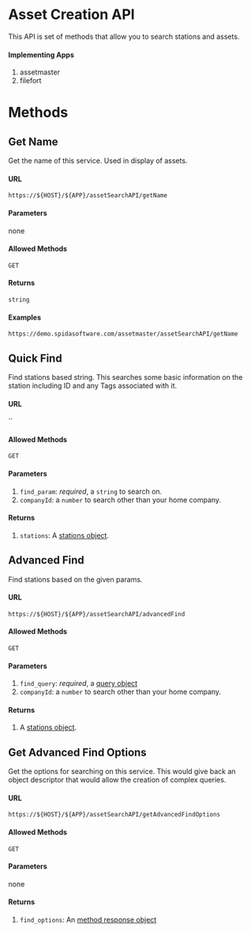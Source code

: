 Asset Creation API
============

This API is set of methods that allow you to search stations and assets.  

#### Implementing Apps

1. assetmaster
1. filefort

Methods
========

Get Name
----------

Get the name of this service.  Used in display of assets.

#### URL

`https://${HOST}/${APP}/assetSearchAPI/getName`

#### Parameters

none

#### Allowed Methods

`GET`

#### Returns

`string`

#### Examples

`https://demo.spidasoftware.com/assetmaster/assetSearchAPI/getName`

Quick Find
----------

Find stations based string.  This searches some basic information on the station including ID and any Tags associated with it.

#### URL

``

#### Allowed Methods

`GET`

#### Parameters

1. `find_param`: _required_, a `string` to search on.
1. `companyId`: a `number` to search other than your home company.

#### Returns

1. `stations`: A [stations object](../../resources/v1/schema/spidamin/asset/stations.schema).

Advanced Find
----------

Find stations based on the given params.

#### URL

`https://${HOST}/${APP}/assetSearchAPI/advancedFind`

#### Allowed Methods

`GET`

#### Parameters

1. `find_query`: _required_, a [query object](../../resources/v1/schema/spidamin/asset/find_query.schema)
1. `companyId`: a `number` to search other than your home company.

#### Returns

1. A [stations object](../../resources/v1/schema/spidamin/asset/stations.schema).


Get Advanced Find Options
----------

Get the options for searching on this service.  This would give back an object descriptor that would allow the creation of complex queries.

#### URL

`https://${HOST}/${APP}/assetSearchAPI/getAdvancedFindOptions`

#### Allowed Methods

`GET`

#### Parameters

none

#### Returns

1. `find_options`: An [method response object](../../resources/v1/schema/spidamin/asset/find_options.schema)
